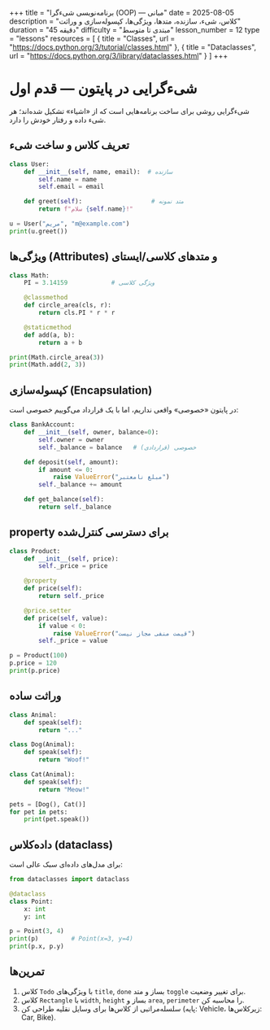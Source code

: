 +++
title = "برنامه‌نویسی شی‌ءگرا (OOP) — مبانی"
date = 2025-08-05
description = "کلاس، شیء، سازنده، متدها، ویژگی‌ها، کپسوله‌سازی و وراثت"
duration = "45 دقیقه"
difficulty = "مبتدی تا متوسط"
lesson_number = 12
type = "lessons"
resources = [
  { title = "Classes", url = "https://docs.python.org/3/tutorial/classes.html" },
  { title = "Dataclasses", url = "https://docs.python.org/3/library/dataclasses.html" }
]
+++

# شی‌ءگرایی در پایتون — قدم اول

شی‌ءگرایی روشی برای ساخت برنامه‌هایی است که از «اشیاء» تشکیل شده‌اند؛ هر شیء داده و رفتار خودش را دارد.

## تعریف کلاس و ساخت شیء

```python
class User:
    def __init__(self, name, email):  # سازنده
        self.name = name
        self.email = email

    def greet(self):                   # متد نمونه
        return f"سلام {self.name}!"

u = User("مریم", "m@example.com")
print(u.greet())
```

## ویژگی‌ها (Attributes) و متدهای کلاسی/ایستای

```python
class Math:
    PI = 3.14159            # ویژگی کلاسی

    @classmethod
    def circle_area(cls, r):
        return cls.PI * r * r

    @staticmethod
    def add(a, b):
        return a + b

print(Math.circle_area(3))
print(Math.add(2, 3))
```

## کپسوله‌سازی (Encapsulation)

در پایتون «خصوصی» واقعی نداریم، اما با یک قرارداد می‌گوییم خصوصی است:

```python
class BankAccount:
    def __init__(self, owner, balance=0):
        self.owner = owner
        self._balance = balance   # خصوصی (قراردادی)

    def deposit(self, amount):
        if amount <= 0:
            raise ValueError("مبلغ نامعتبر")
        self._balance += amount

    def get_balance(self):
        return self._balance
```

## property برای دسترسی کنترل‌شده

```python
class Product:
    def __init__(self, price):
        self._price = price

    @property
    def price(self):
        return self._price

    @price.setter
    def price(self, value):
        if value < 0:
            raise ValueError("قیمت منفی مجاز نیست")
        self._price = value

p = Product(100)
p.price = 120
print(p.price)
```

## وراثت ساده

```python
class Animal:
    def speak(self):
        return "..."

class Dog(Animal):
    def speak(self):
        return "Woof!"

class Cat(Animal):
    def speak(self):
        return "Meow!"

pets = [Dog(), Cat()]
for pet in pets:
    print(pet.speak())
```

## داده‌کلاس (dataclass)

برای مدل‌های داده‌ای سبک عالی است:

```python
from dataclasses import dataclass

@dataclass
class Point:
    x: int
    y: int

p = Point(3, 4)
print(p)         # Point(x=3, y=4)
print(p.x, p.y)
```

## تمرین‌ها

1) کلاس `Todo` با ویژگی‌های `title`, `done` بساز و متد `toggle` برای تغییر وضعیت.
2) کلاس `Rectangle` با `width`, `height` بساز و `area`, `perimeter` را محاسبه کن.
3) سلسله‌مراتبی از کلاس‌ها برای وسایل نقلیه طراحی کن (پایه: Vehicle، زیرکلاس‌ها: Car, Bike).
